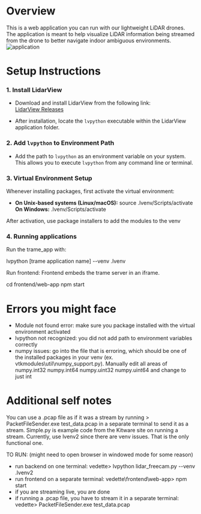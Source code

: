 # Overview
This is a web application you can run with our lightweight LiDAR drones. The application
is meant to help visualize LiDAR information being streamed from the drone to better
navigate indoor ambiguous environments.
![application](https://i.ibb.co/MyWjd3mC/Screenshot-2025-02-16-213926.png)

# Setup Instructions

### 1. Install LidarView
- Download and install LidarView from the following link:  
  [LidarView Releases](https://gitlab.kitware.com/LidarView/lidarview/-/releases)

- After installation, locate the `lvpython` executable within the LidarView application folder.

### 2. Add `lvpython` to Environment Path
- Add the path to `lvpython` as an environment variable on your system.  
  This allows you to execute `lvpython` from any command line or terminal.

### 3. Virtual Environment Setup
Whenever installing packages, first activate the virtual environment:

- **On Unix-based systems (Linux/macOS):**
  source .lvenv/Scripts/activate
  **On Windows:**
  .lvenv/Scripts/activate

After activation, use package installers to add the modules to the venv

### 4. Running applications
Run the trame_app with:

lvpython [trame application name] --venv .lvenv
  
Run frontend:
Frontend embeds the trame server in an iframe.

cd frontend/web-app
npm start

# Errors you might face
- Module not found error: make sure you package installed with the virtual environment activated
- lvpython not recognized: you did not add path to environment variables correctly
- numpy issues: go into the file that is erroring, which should be one of the installed packages in
  your venv (ex. vtkmodules\util\numpy_support.py). Manually edit all areas of numpy.int32 numpy.int64
  numpy.uint32 numpy.uint64 and change to just int
  
# Additional self notes
You can use a .pcap file as if it was a stream by running > PacketFileSender.exe test_data.pcap 
in a separate terminal to send it as a stream.
Simple.py is example code from the Kitware site on running a stream.
Currently, use lvenv2 since there are venv issues. That is the only functional one.

TO RUN: (might need to open browser in windowed mode for some reason)
- run backend on one terminal: vedette> lvpython lidar_freecam.py --venv .lvenv2
- run frontend on a separate terminal: vedette\frontend\web-app> npm start
- if you are streaming live, you are done
- if running a .pcap file, you have to stream it in a separate terminal: vedette> PacketFileSender.exe test_data.pcap
